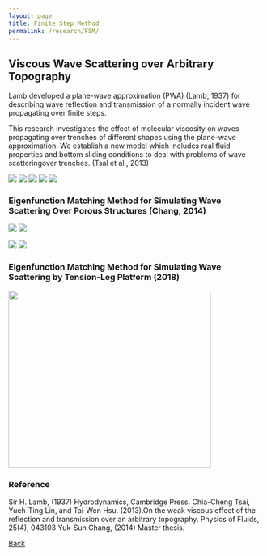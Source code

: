 ```yaml
---
layout: page
title: Finite Step Method 
permalink: /research/FSM/
---
```

## Viscous Wave Scattering over Arbitrary Topography

Lamb developed a plane-wave approximation (PWA) (Lamb, 1937) for describing wave reflection and transmission of a normally incident wave propagating over finite steps.

This research investigates the effect of molecular viscosity on waves propagating over trenches of different shapes using the plane-wave approximation. We establish a new model which includes real fluid properties and bottom sliding conditions to deal with problems of wave scatteringover trenches. (Tsal et al., 2013)

<img src="https://static.wixstatic.com/media/d19f46_59e1f9e06f884e379bdc1bff53959920.png/v1/fill/w_628,h_315,al_c,lg_1,q_85/d19f46_59e1f9e06f884e379bdc1bff53959920.webp">
<img src="https://static.wixstatic.com/media/d19f46_6518d94bccfe48f2860bf24cdcb003bd.png/v1/fill/w_504,h_343,al_c,q_85,usm_0.66_1.00_0.01/d19f46_6518d94bccfe48f2860bf24cdcb003bd.webp"> <img src="https://static.wixstatic.com/media/d19f46_e471c4e4cc7647d295203882b2f7f3a8.png/v1/fill/w_456,h_456,al_c,lg_1,q_85/d19f46_e471c4e4cc7647d295203882b2f7f3a8.webp">
<img src="https://static.wixstatic.com/media/d19f46_ba5b622bebac44319af7eb762a08ffdd.png/v1/fill/w_504,h_436,al_c,q_85,usm_0.66_1.00_0.01/d19f46_ba5b622bebac44319af7eb762a08ffdd.webp"> <img src="https://static.wixstatic.com/media/d19f46_a49d6db7baa744f3b8c8336cb7227726.png/v1/fill/w_551,h_420,al_c,lg_1,q_85/d19f46_a49d6db7baa744f3b8c8336cb7227726.webp">

### Eigenfunction Matching Method for Simulating Wave Scattering Over Porous Structures (Chang, 2014)

<img src="https://static.wixstatic.com/media/d19f46_e8a79baf72fa427bafc0f3de94e23912.png/v1/fill/w_425,h_289,al_c,q_85,usm_0.66_1.00_0.01/d19f46_e8a79baf72fa427bafc0f3de94e23912.webp"> <img src="https://static.wixstatic.com/media/d19f46_06922c3f44634fcba74af438d26c874b.png/v1/fill/w_724,h_289,al_c,q_85,usm_0.66_1.00_0.01/d19f46_06922c3f44634fcba74af438d26c874b.webp">

<img src="https://static.wixstatic.com/media/d19f46_7ed9c79f68c84edebd50f014d91f1f3d.png/v1/fill/w_594,h_335,al_c,lg_1,q_85/d19f46_7ed9c79f68c84edebd50f014d91f1f3d.webp"> <img src="https://static.wixstatic.com/media/d19f46_3fdd74304443428ea6c05b0e7493ed88.png/v1/fill/w_608,h_340,al_c,lg_1,q_85/d19f46_3fdd74304443428ea6c05b0e7493ed88.webp">

### Eigenfunction Matching Method for  Simulating Wave Scattering by Tension-Leg Platform (2018)

<img src="https://static.wixstatic.com/media/d19f46_e1cb58de1f8642b683af0765684dfc43~mv2.png/v1/fill/w_750,h_634,al_c,q_90,usm_0.66_1.00_0.01/%E6%9C%AA%E5%91%BD%E5%90%8D.webp" width ="400" height="350">

### Reference
Sir H. Lamb, (1937) Hydrodynamics, Cambridge Press.
Chia-Cheng Tsai, Yueh-Ting Lin, and Tai-Wen Hsu. (2013).On the weak viscous effect of the reflection and transmission over an arbitrary topography. Physics of Fluids, 25(4), 043103
Yuk-Sun Chang, (2014) Master thesis.

[Back](https://finitetsai.github.io/research)
